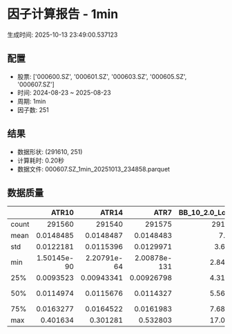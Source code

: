 # 因子计算报告 - 1min

生成时间: 2025-10-13 23:49:00.537123

## 配置

- 股票: ['000600.SZ', '000601.SZ', '000603.SZ', '000605.SZ', '000607.SZ']
- 时间: 2024-08-23 ~ 2025-08-23
- 周期: 1min
- 因子数: 251

## 结果

- 数据形状: (291610, 251)
- 计算耗时: 0.20秒
- 数据文件: 000607.SZ_1min_20251013_234858.parquet

## 数据质量

|       |            ATR10 |            ATR14 |              ATR7 |   BB_10_2.0_Lower |   BB_10_2.0_Middle |   BB_10_2.0_Upper |   BB_10_2.0_Width |   BB_15_2.0_Lower |   BB_15_2.0_Middle |   BB_15_2.0_Upper |   BB_15_2.0_Width |   BB_20_2.0_Lower |   BB_20_2.0_Middle |   BB_20_2.0_Upper |   BB_20_2.0_Width |      BOLB_20 |        CCI10 |           CCI14 |        CCI20 |        EMA12 |        EMA15 |        EMA20 |         EMA3 |         EMA5 |         EMA8 |      FIXLB10 |       FIXLB3 |       FIXLB5 |       FIXLB8 |       FMAX10 |       FMAX15 |       FMAX20 |        FMAX5 |      FMEAN10 |      FMEAN15 |      FMEAN20 |       FMEAN5 |       FMIN10 |       FMIN15 |       FMIN20 |        FMIN5 |       FSTD10 |       FSTD15 |       FSTD20 |        FSTD5 |      LEXLB10 |       LEXLB3 |       LEXLB5 |       LEXLB8 |         MA10 |         MA15 |         MA20 |          MA3 |          MA5 |          MA8 |             MACD |     MACD_12_26_9 |      MACD_6_13_4 |      MACD_8_17_5 |        MACD_HIST |      MACD_SIGNAL |     MEANLB10 |      MEANLB3 |      MEANLB5 |      MEANLB8 |          MSTD10 |          MSTD15 |           MSTD5 |        Momentum1 |       Momentum10 |       Momentum12 |       Momentum15 |       Momentum20 |        Momentum3 |        Momentum5 |        Momentum8 |              OBV |    OBV_SMA10 |    OBV_SMA15 |    OBV_SMA20 |     OBV_SMA5 |     Position10 |    Position12 |    Position15 |    Position20 |    Position25 |    Position30 |     Position5 |     Position8 |         RAND |       RANDNX |        RANDX |        RPROB |      RPROBCX |      RPROBNX |       RPROBX |         RSI |       RSI10 |       RSI14 |        RSI7 |         STCX |            STOCH |      STOCH_10_14 |      STOCH_14_20 |       STOCH_7_10 |          STX |   TA_ADXR_14 |    TA_ADX_14 |   TA_APO_fastperiod12_matype0_slowperiod26 |   TA_AROONOSC_14 |   TA_AROON_14_down |   TA_AROON_14_up |       TA_CCI_14 |    TA_CDL2CROWS |   TA_CDL3BLACKCROWS |   TA_CDL3INSIDE |   TA_CDL3LINESTRIKE |   TA_CDL3OUTSIDE |   TA_CDL3STARSINSOUTH |   TA_CDL3WHITESOLDIERS |   TA_CDLABANDONEDBABY |   TA_CDLADVANCEBLOCK |   TA_CDLBELTHOLD |   TA_CDLBREAKAWAY |   TA_CDLCLOSINGMARUBOZU |   TA_CDLCONCEALBABYSWALL |   TA_CDLCOUNTERATTACK |   TA_CDLDARKCLOUDCOVER |   TA_CDLDOJI |   TA_CDLDOJISTAR |   TA_CDLDRAGONFLYDOJI |   TA_CDLENGULFING |   TA_CDLEVENINGDOJISTAR |   TA_CDLEVENINGSTAR |   TA_CDLGAPSIDESIDEWHITE |   TA_CDLGRAVESTONEDOJI |   TA_CDLHAMMER |   TA_CDLHANGINGMAN |   TA_CDLHARAMI |   TA_CDLHARAMICROSS |   TA_CDLHIGHWAVE |   TA_CDLHIKKAKE |   TA_CDLHOMINGPIGEON |   TA_CDLIDENTICAL3CROWS |   TA_CDLINNECK |   TA_CDLINVERTEDHAMMER |   TA_CDLKICKING |   TA_CDLKICKINGBYLENGTH |   TA_CDLLADDERBOTTOM |   TA_CDLLONGLEGGEDDOJI |   TA_CDLLONGLINE |   TA_CDLMARUBOZU |   TA_CDLMATCHINGLOW |   TA_CDLMATHOLD |   TA_CDLMORNINGDOJISTAR |   TA_CDLMORNINGSTAR |   TA_CDLONNECK |   TA_CDLPIERCING |   TA_CDLRICKSHAWMAN |   TA_CDLRISEFALL3METHODS |   TA_CDLSEPARATINGLINES |   TA_CDLSHOOTINGSTAR |   TA_CDLSHORTLINE |   TA_CDLSPINNINGTOP |   TA_CDLSTALLEDPATTERN |   TA_CDLSTICKSANDWICH |   TA_CDLTAKURI |   TA_CDLTASUKIGAP |   TA_CDLTHRUSTING |   TA_CDLTRISTAR |   TA_CDLUNIQUE3RIVER |   TA_CDLUPSIDEGAP2CROWS |   TA_CDLXSIDEGAP3METHODS |   TA_DEMA_10 |   TA_DEMA_20 |    TA_DEMA_5 |     TA_DX_14 |    TA_EMA_10 |    TA_EMA_20 |    TA_EMA_30 |     TA_EMA_5 |    TA_EMA_60 |   TA_KAMA_10 |   TA_KAMA_20 |    TA_MFI_14 |   TA_MIDPRICE_10 |   TA_MIDPRICE_20 |   TA_MIDPRICE_5 |    TA_MOM_10 |   TA_ROCP_10 |   TA_ROCR100_10 |   TA_ROCR_10 |      TA_ROC_10 |   TA_RSI_14 |       TA_SAR |    TA_SMA_10 |    TA_SMA_20 |    TA_SMA_30 |     TA_SMA_5 |    TA_SMA_60 |   TA_STOCHF_D |   TA_STOCHF_K |   TA_STOCHRSI_fastd_period3_fastk_period5_timeperiod14_D |   TA_STOCHRSI_fastd_period3_fastk_period5_timeperiod14_K |   TA_STOCH_D |   TA_STOCH_K |     TA_T3_10 |     TA_T3_20 |      TA_T3_5 |   TA_TEMA_10 |   TA_TEMA_20 |    TA_TEMA_5 |   TA_TRIMA_10 |   TA_TRIMA_20 |   TA_TRIMA_5 |   TA_TRIX_14 |   TA_ULTOSC_timeperiod17_timeperiod214_timeperiod328 |   TA_WILLR_14 |    TA_WMA_10 |    TA_WMA_20 |     TA_WMA_5 |      TRENDLB10 |       TRENDLB3 |       TRENDLB5 |       TRENDLB8 |        Trend10 |       Trend12 |        Trend15 |        Trend20 |        Trend25 |         Trend5 |         Trend8 |       VWAP10 |       VWAP15 |       VWAP20 |       VWAP25 |       VWAP30 |   Volume_Momentum10 |   Volume_Momentum15 |   Volume_Momentum20 |   Volume_Momentum25 |   Volume_Momentum30 |   Volume_Ratio10 |   Volume_Ratio15 |   Volume_Ratio20 |   Volume_Ratio25 |   Volume_Ratio30 |     WILLR14 |     WILLR18 |     WILLR21 |      WILLR9 |
|:------|-----------------:|-----------------:|------------------:|------------------:|-------------------:|------------------:|------------------:|------------------:|-------------------:|------------------:|------------------:|------------------:|-------------------:|------------------:|------------------:|-------------:|-------------:|----------------:|-------------:|-------------:|-------------:|-------------:|-------------:|-------------:|-------------:|-------------:|-------------:|-------------:|-------------:|-------------:|-------------:|-------------:|-------------:|-------------:|-------------:|-------------:|-------------:|-------------:|-------------:|-------------:|-------------:|-------------:|-------------:|-------------:|-------------:|-------------:|-------------:|-------------:|-------------:|-------------:|-------------:|-------------:|-------------:|-------------:|-------------:|-----------------:|-----------------:|-----------------:|-----------------:|-----------------:|-----------------:|-------------:|-------------:|-------------:|-------------:|----------------:|----------------:|----------------:|-----------------:|-----------------:|-----------------:|-----------------:|-----------------:|-----------------:|-----------------:|-----------------:|-----------------:|-------------:|-------------:|-------------:|-------------:|---------------:|--------------:|--------------:|--------------:|--------------:|--------------:|--------------:|--------------:|-------------:|-------------:|-------------:|-------------:|-------------:|-------------:|-------------:|------------:|------------:|------------:|------------:|-------------:|-----------------:|-----------------:|-----------------:|-----------------:|-------------:|-------------:|-------------:|-------------------------------------------:|-----------------:|-------------------:|-----------------:|----------------:|----------------:|--------------------:|----------------:|--------------------:|-----------------:|----------------------:|-----------------------:|----------------------:|---------------------:|-----------------:|------------------:|------------------------:|-------------------------:|----------------------:|-----------------------:|-------------:|-----------------:|----------------------:|------------------:|------------------------:|--------------------:|-------------------------:|-----------------------:|---------------:|-------------------:|---------------:|--------------------:|-----------------:|----------------:|---------------------:|------------------------:|---------------:|-----------------------:|----------------:|------------------------:|---------------------:|-----------------------:|-----------------:|-----------------:|--------------------:|----------------:|------------------------:|--------------------:|---------------:|-----------------:|--------------------:|-------------------------:|------------------------:|---------------------:|------------------:|--------------------:|-----------------------:|----------------------:|---------------:|------------------:|------------------:|----------------:|---------------------:|------------------------:|-------------------------:|-------------:|-------------:|-------------:|-------------:|-------------:|-------------:|-------------:|-------------:|-------------:|-------------:|-------------:|-------------:|-----------------:|-----------------:|----------------:|-------------:|-------------:|----------------:|-------------:|---------------:|------------:|-------------:|-------------:|-------------:|-------------:|-------------:|-------------:|--------------:|--------------:|---------------------------------------------------------:|---------------------------------------------------------:|-------------:|-------------:|-------------:|-------------:|-------------:|-------------:|-------------:|-------------:|--------------:|--------------:|-------------:|-------------:|-----------------------------------------------------:|--------------:|-------------:|-------------:|-------------:|---------------:|---------------:|---------------:|---------------:|---------------:|--------------:|---------------:|---------------:|---------------:|---------------:|---------------:|-------------:|-------------:|-------------:|-------------:|-------------:|--------------------:|--------------------:|--------------------:|--------------------:|--------------------:|-----------------:|-----------------:|-----------------:|-----------------:|-----------------:|------------:|------------:|------------:|------------:|
| count | 291560           | 291540           | 291575            |      291565       |       291565       |      291565       |      291565       |      291540       |       291540       |      291540       |      291540       |      291515       |       291515       |      291515       |      291515       | 291610       | 291520       | 291480          | 291420       | 291610       | 291610       | 291610       | 291610       | 291610       | 291610       | 291610       | 291610       | 291610       | 291610       | 291565       | 291540       | 291515       | 291590       | 291610       | 291610       | 291610       | 291610       | 291610       | 291610       | 291610       | 291610       | 291610       | 291610       | 291610       | 291610       | 291610       | 291610       | 291610       | 291610       | 291565       | 291540       | 291515       | 291600       | 291590       | 291575       | 291445           | 291445           | 291535           | 291510           | 291445           | 291445           | 291610       | 291610       | 291610       | 291610       | 291565          | 291540          | 291590          | 291560           | 291560           | 291560           | 291560           | 291560           | 291560           | 291560           | 291560           | 291610           | 291565       | 291540       | 291515       | 291590       | 291565         | 291555        | 291540        | 291515        | 291490        | 291465        | 291590        | 291575        | 291610       | 291610       | 291610       | 291610       | 291610       | 291610       | 291610       | 291540      | 291560      | 291540      | 291575      | 291610       | 291525           | 291435           | 291355           | 291490           | 291610       | 291475       | 291475       |                               291555       |     291610       |       291610       |     291610       | 291480          | 291610          |      291610         | 291610          |     291610          |    291610        |           291595      |          291610        |        291610         |        291610        |    291610        |            291610 |           291610        |         291610           |        291610         |         291610         |  291610      |    291610        |           291610      |      291610       |            291610       |       291610        |            291610        |            291610      |   291610       |       291610       |  291610        |       291610        |     291610       |   291610        |       291610         |           291610        |  291610        |           291610       | 291610          |         291610          |      291610          |            291610      |    291610        |    291610        |        291610       |          291610 |          291610         |      291610         |  291610        |   291610         |        291610       |         291610           |            291610       |        291610        |       291610      |        291610       |          291610        |         291610        |    291610      |   291610          |    291610         |  291610         |      291610          |                  291610 |          291610          | 291610       | 291610       | 291610       | 291610       | 291610       | 291610       | 291610       | 291610       | 291610       | 291565       | 291515       | 291610       |     291610       |     291610       |    291610       | 291610       | 291610       |    291610       | 291610       | 291560         | 291540      | 291610       | 291565       | 291515       | 291465       | 291590       | 291315       |  291610       |  291610       |                                             291610       |                                             291610       | 291610       | 291610       | 291610       | 291610       | 291610       | 291610       | 291610       | 291610       |  291565       |  291515       | 291590       | 291610       |                                         291610       |   291545      | 291565       | 291515       | 291590       | 291565         | 291600         | 291590         | 291575         | 291565         | 291555        | 291540         | 291515         | 291490         | 291590         | 291575         | 291515       | 291515       | 291515       | 291515       | 291515       |    291560           |    291560           |    291560           |    291560           |    291560           |     291610       |     291610       |     291610       |     291610       |     291610       | 291545      | 291525      | 291510      | 291570      |
| mean  |      0.0148485   |      0.0148487   |      0.0148483    |           7.112   |            7.11441 |           7.11681 |           7.11441 |           7.11154 |            7.11444 |           7.11734 |           7.11444 |           7.11114 |            7.11447 |           7.1178  |           7.11447 |      7.11435 |     -1.49513 |     -1.40147    |     -1.28323 |      7.11405 |      7.11397 |      7.11384 |      7.11429 |      7.11424 |      7.11416 |      7.11435 |      7.11435 |      7.11435 |      7.11435 |      7.11441 |      7.11444 |      7.11447 |      7.11437 |      7.11435 |      7.11435 |      7.11435 |      7.11435 |      7.11435 |      7.11435 |      7.11435 |      7.11435 |      7.11435 |      7.11435 |      7.11435 |      7.11435 |      7.11435 |      7.11435 |      7.11435 |      7.11435 |      7.11441 |      7.11444 |      7.11447 |      7.11436 |      7.11437 |      7.11439 |      0.000375987 |      0.000375987 |      0.000188238 |      0.00024176  |      2.34535e-07 |      0.000375753 |      7.11435 |      7.11435 |      7.11435 |      7.11435 |      0.0126525  |      0.0150113  |      0.00959007 |      0.000102359 |      0.000102359 |      0.000102359 |      0.000102359 |      0.000102359 |      0.000102359 |      0.000102359 |      0.000102359 |  64639.8         |      7.11441 |      7.11444 |      7.11447 |      7.11437 |      0.466761  |      0.466276 |      0.465721 |      0.464961 |      0.464573 |      0.464236 |      0.467308 |      0.467324 |      7.11435 |      7.11435 |      7.11435 |      7.11435 |      7.11435 |      7.11435 |      7.11435 |     50.0721 |     49.9845 |     50.0721 |     49.5879 |      7.11435 |     46.5909      |     46.6746      |     46.5925      |     46.7558      |      7.11435 |     28.4113  |     28.4113  |                                    7.11442 |          7.11435 |            7.11435 |          7.11435 |     -1.40147    |     -0.00205754 |          -0.0072014 |      0.00925894 |          0.00205754 |        -0.202668 |               48.2487 |               0.128596 |            -0.0723569 |            -0.136141 |        -0.176606 |                 0 |               -0.299372 |              0.000342924 |            -0.0202325 |             -0.0778437 |      48.8975 |        -0.586057 |               13.0921 |          -7.12383 |                -0.18175 |           -0.206097 |                 0.254449 |                14.1346 |        3.09386 |           -9.89095 |       0.434896 |            0.447996 |          3.65214 |        0.261994 |            0.0253764 |               -0.174205 |      -0.158088 |                2.47282 |     -0.00171462 |              0.00651555 |           0.00102877 |                30.8981 |        -0.390933 |        -0.373444 |             2.92171 |               0 |               0.0654984 |           0.0949899 |      -0.459518 |        0.0418367 |             3.37677 |             -0.000685848 |                -5.25016 |            -0.816844 |           13.2355 |             3.64768 |              -0.115222 |              0.246562 |        13.0921 |        0.00171462 |        -0.0624121 |      -0.0277768 |           0.00102877 |                       0 |               0.00240047 |      7.11411 |      7.11384 |      7.11424 |      7.11435 |      7.11411 |      7.11384 |      7.11357 |      7.11424 |      7.11278 |      7.11441 |      7.11447 |      7.11435 |          7.11435 |          7.11435 |         7.11435 |      7.11435 |      7.11435 |         7.11435 |      7.11435 |      0.0102359 |     50.0721 |      7.11435 |      7.11441 |      7.11447 |      7.11453 |      7.11437 |      7.11473 |       7.11435 |       7.11435 |                                                  7.11435 |                                                  7.11435 |      7.11435 |      7.11435 |      7.11435 |      7.11435 |      7.11435 |      7.11411 |      7.11384 |      7.11424 |       7.11441 |       7.11447 |      7.11437 |      7.11435 |                                              7.11435 |      -50.3558 |      7.11441 |      7.11447 |      7.11437 |     -0.0301008 |     -0.0164027 |     -0.0239555 |     -0.0283445 |     -0.0301008 |     -0.031385 |     -0.0324828 |     -0.0348797 |     -0.0360119 |     -0.0239555 |     -0.0283445 |      7.02667 |      7.02667 |      7.02667 |      7.02667 |      7.02667 |         0.000102359 |         0.000102359 |         0.000102359 |         0.000102359 |         0.000102359 |          7.11435 |          7.11435 |          7.11435 |          7.11435 |          7.11435 |    -50.3558 |    -50.5032 |    -50.5922 |    -50.1175 |
| std   |      0.0122181   |      0.0115396   |      0.0129971    |           3.6758  |            3.67687 |           3.67795 |           3.67687 |           3.67546 |            3.67683 |           3.67819 |           3.67683 |           3.67517 |            3.67678 |           3.67839 |           3.67678 |      3.67697 |     87.7975  |     90.7405     |     94.203   |      3.67674 |      3.67668 |      3.67659 |      3.67692 |      3.67688 |      3.67682 |      3.67697 |      3.67697 |      3.67697 |      3.67697 |      3.67687 |      3.67683 |      3.67678 |      3.67692 |      3.67697 |      3.67697 |      3.67697 |      3.67697 |      3.67697 |      3.67697 |      3.67697 |      3.67697 |      3.67697 |      3.67697 |      3.67697 |      3.67697 |      3.67697 |      3.67697 |      3.67697 |      3.67697 |      3.67687 |      3.67683 |      3.67678 |      3.67695 |      3.67692 |      3.67689 |      0.0185861   |      0.0185861   |      0.0134932   |      0.0149577   |      0.00574061  |      0.0174428   |      3.67697 |      3.67697 |      3.67697 |      3.67697 |      0.0203414  |      0.0241094  |      0.0156038  |      0.00659993  |      0.00659993  |      0.00659993  |      0.00659993  |      0.00659993  |      0.00659993  |      0.00659993  |      0.00659993  | 309456           |      3.67687 |      3.67683 |      3.67678 |      3.67692 |      0.35935   |      0.351149 |      0.34177  |      0.331061 |      0.32394  |      0.31891  |      0.394729 |      0.370266 |      3.67697 |      3.67697 |      3.67697 |      3.67697 |      3.67697 |      3.67697 |      3.67697 |     11.8127 |     13.4986 |     11.8127 |     15.9735 |      3.67697 |     29.5443      |     20.8042      |     20.1534      |     21.5182      |      3.67697 |     14.6846  |     14.6846  |                                    3.67686 |          3.67697 |            3.67697 |          3.67697 |     90.7405     |      0.453598   |           0.848581  |      3.62408    |          0.641487   |         5.59178  |               25.5307 |               3.58373  |             3.15815   |             3.68722  |        60.9247   |                 0 |               60.5023   |              0.185182    |             7.86314   |              2.78897   |      49.9879 |        13.8069   |               33.7315 |          26.3811  |                 4.25934 |            4.53512  |                18.9775   |                34.8379 |       17.3152  |           29.8541  |      35.0566   |           33.1816   |         18.815   |       12.5351   |            1.5928    |                4.17016  |       3.97289  |               15.5296  |      3.54758    |              3.54758    |           0.320744   |                46.2074 |        56.7007   |        57.0611   |            16.8415  |               0 |               2.55843   |           3.08058   |       6.76319  |        2.04498   |            18.0631  |              0.261886    |                23.7598  |             9.00097  |           39.1929 |            19.0576  |               3.39249  |              4.95939  |        33.7315 |        1.06379    |         2.49747   |      12.4265    |           0.320744   |                       0 |               1.60372    |      3.67678 |      3.67659 |      3.67688 |      3.67697 |      3.67678 |      3.67659 |      3.67639 |      3.67688 |      3.67584 |      3.67687 |      3.67678 |      3.67697 |          3.67697 |          3.67697 |         3.67697 |      3.67697 |      3.67697 |         3.67697 |      3.67697 |      0.659993  |     11.8127 |      3.67697 |      3.67687 |      3.67678 |      3.67668 |      3.67692 |      3.67641 |       3.67697 |       3.67697 |                                                  3.67697 |                                                  3.67697 |      3.67697 |      3.67697 |      3.67697 |      3.67697 |      3.67697 |      3.67678 |      3.67659 |      3.67688 |       3.67687 |       3.67678 |      3.67692 |      3.67697 |                                              3.67697 |       34.6302 |      3.67687 |      3.67678 |      3.67692 |      1.08612   |      0.737414  |      0.926106  |      1.04228   |      1.08612   |      1.11826  |      1.15505   |      1.1984    |      1.23081   |      0.926106  |      1.04228   |      3.68418 |      3.68418 |      3.68418 |      3.68418 |      3.68418 |         0.00659993  |         0.00659993  |         0.00659993  |         0.00659993  |         0.00659993  |          3.67697 |          3.67697 |          3.67697 |          3.67697 |          3.67697 |     34.6302 |     33.6591 |     33.1165 |     36.5835 |
| min   |      1.50145e-90 |      2.20791e-64 |      2.00878e-131 |           2.84934 |            2.851   |           2.85266 |           2.851   |           2.8524  |            2.854   |           2.8556  |           2.854   |           2.85509 |            2.857   |           2.85891 |           2.857   |      2.84    |   -666.663   |   -933.326      |  -1333.32    |      2.85378 |      2.85511 |      2.85708 |      2.84318 |      2.84685 |      2.85108 |      2.84    |      2.84    |      2.84    |      2.84    |      2.851   |      2.854   |      2.857   |      2.848   |      2.84    |      2.84    |      2.84    |      2.84    |      2.84    |      2.84    |      2.84    |      2.84    |      2.84    |      2.84    |      2.84    |      2.84    |      2.84    |      2.84    |      2.84    |      2.84    |      2.851   |      2.854   |      2.857   |      2.84333 |      2.848   |      2.85125 |     -0.413397    |     -0.413397    |     -0.411441    |     -0.399867    |     -0.174985    |     -0.36826     |      2.84    |      2.84    |      2.84    |      2.84    |      0          |      0          |      0          |     -0.120122    |     -0.120122    |     -0.120122    |     -0.120122    |     -0.120122    |     -0.120122    |     -0.120122    |     -0.120122    |     -1.23787e+06 |      2.851   |      2.854   |      2.857   |      2.848   |      0         |      0        |      0        |      0        |      0        |      0        |      0        |      0        |      2.84    |      2.84    |      2.84    |      2.84    |      2.84    |      2.84    |      2.84    |      0      |      0      |      0      |      0      |      2.84    |     -1.57622e-12 |     -9.50097e-13 |     -6.30962e-13 |     -1.13687e-13 |      2.84    |      1.72341 |      1.72341 |                                    2.8525  |          2.84    |            2.84    |          2.84    |   -933.326      |   -100          |        -100         |   -100          |       -100          |      -100        |                0      |               0        |          -100         |          -100        |      -100        |                 0 |             -100        |              0           |          -100         |           -100         |       0      |      -100        |                0      |        -100       |              -100       |         -100        |              -100        |                 0      |        0       |         -100       |    -100        |         -100        |       -100       |     -200        |            0         |             -100        |    -100        |                0       |   -100          |           -100          |           0          |                 0      |      -100        |      -100        |             0       |               0 |               0         |           0         |    -100        |        0         |             0       |           -100           |              -100       |          -100        |         -100      |          -100       |            -100        |              0        |         0      |     -100          |      -100         |    -100         |           0          |                       0 |            -100          |      2.85284 |      2.85708 |      2.84685 |      2.84    |      2.85284 |      2.85708 |      2.86016 |      2.84685 |      2.86524 |      2.851   |      2.857   |      2.84    |          2.84    |          2.84    |         2.84    |      2.84    |      2.84    |         2.84    |      2.84    |    -12.0122    |      0      |      2.84    |      2.851   |      2.857   |      2.862   |      2.848   |      2.86733 |       2.84    |       2.84    |                                                  2.84    |                                                  2.84    |      2.84    |      2.84    |      2.84    |      2.84    |      2.84    |      2.85284 |      2.85708 |      2.84685 |       2.851   |       2.857   |      2.848   |      2.84    |                                              2.84    |     -100      |      2.851   |      2.857   |      2.848   |     -2.84605   |     -1.1547    |     -1.78885   |     -2.47487   |     -2.84605   |     -3.17543  |     -3.61478   |     -4.24853   |     -4.8       |     -1.78885   |     -2.47487   |      0       |      0       |      0       |      0       |      0       |        -0.120122    |        -0.120122    |        -0.120122    |        -0.120122    |        -0.120122    |          2.84    |          2.84    |          2.84    |          2.84    |          2.84    |   -100      |   -100      |   -100      |   -100      |
| 25%   |      0.0093523   |      0.00943341  |      0.00926798   |           4.31845 |            4.32    |           4.32126 |           4.32    |           4.31845 |            4.32    |           4.32181 |           4.32    |           4.31851 |            4.3205  |           4.32248 |           4.3205  |      4.32    |    -59.1302  |    -59.1743     |    -59.1982  |      4.32047 |      4.32076 |      4.32056 |      4.31997 |      4.31982 |      4.32004 |      4.32    |      4.32    |      4.32    |      4.32    |      4.32    |      4.32    |      4.3205  |      4.32    |      4.32    |      4.32    |      4.32    |      4.32    |      4.32    |      4.32    |      4.32    |      4.32    |      4.32    |      4.32    |      4.32    |      4.32    |      4.32    |      4.32    |      4.32    |      4.32    |      4.32    |      4.32    |      4.3205  |      4.32    |      4.32    |      4.32    |     -0.00424761  |     -0.00424761  |     -0.00299734  |     -0.00331845  |     -0.00129165  |     -0.00402107  |      4.32    |      4.32    |      4.32    |      4.32    |      0.00527046 |      0.00617213 |      0.00447214 |     -0.00225734  |     -0.00225734  |     -0.00225734  |     -0.00225734  |     -0.00225734  |     -0.00225734  |     -0.00225734  |     -0.00225734  | -86638           |      4.32    |      4.32    |      4.3205  |      4.32    |      0.0714286 |      0.135135 |      0.166667 |      0.2      |      0.2      |      0.2      |      0        |      0        |      4.32    |      4.32    |      4.32    |      4.32    |      4.32    |      4.32    |      4.32    |     43.7661 |     42.2772 |     43.7661 |     39.9972 |      4.32    |     21.2121      |     32.1429      |     32.4578      |     30.8333      |      4.32    |     18.1569  |     18.1569  |                                    4.32    |          4.32    |            4.32    |          4.32    |    -59.1743     |      0          |           0         |      0          |          0          |         0        |               29.727  |               0        |             0         |             0        |         0        |                 0 |                0        |              0           |             0         |              0         |       0      |         0        |                0      |           0       |                 0       |            0        |                 0        |                 0      |        0       |            0       |       0        |            0        |          0       |        0        |            0         |                0        |       0        |                0       |      0          |              0          |           0          |                 0      |         0        |         0        |             0       |               0 |               0         |           0         |       0        |        0         |             0       |              0           |                 0       |             0        |            0      |             0       |               0        |              0        |         0      |        0          |         0         |       0         |           0          |                       0 |               0          |      4.32019 |      4.32056 |      4.31982 |      4.32    |      4.32019 |      4.32056 |      4.32031 |      4.31982 |      4.31923 |      4.32    |      4.3205  |      4.32    |          4.32    |          4.32    |         4.32    |      4.32    |      4.32    |         4.32    |      4.32    |     -0.225734  |     43.7661 |      4.32    |      4.32    |      4.3205  |      4.321   |      4.32    |      4.31983 |       4.32    |       4.32    |                                                  4.32    |                                                  4.32    |      4.32    |      4.32    |      4.32    |      4.32    |      4.32    |      4.32019 |      4.32056 |      4.31982 |       4.32    |       4.3205  |      4.32    |      4.32    |                                              4.32    |      -80      |      4.32    |      4.3205  |      4.32    |     -0.858116  |     -0.577349  |     -0.730295  |     -0.840026  |     -0.858116  |     -0.886404 |     -0.917232  |     -0.953715  |     -0.961428  |     -0.730295  |     -0.840026  |      4.29343 |      4.29343 |      4.29343 |      4.29343 |      4.29343 |        -0.00225734  |        -0.00225734  |        -0.00225734  |        -0.00225734  |        -0.00225734  |          4.32    |          4.32    |          4.32    |          4.32    |          4.32    |    -80      |    -76      |    -75      |    -83.3333 |
| 50%   |      0.0114974   |      0.0115676   |      0.0114327    |           5.56734 |            5.569   |           5.5716  |           5.569   |           5.56695 |            5.56933 |           5.57233 |           5.56933 |           5.56698 |            5.5695  |           5.57297 |           5.5695  |      5.57    |      0       |     -2.3206e-11 |     -1.35343 |      5.56988 |      5.57011 |      5.56993 |      5.56948 |      5.56928 |      5.56952 |      5.57    |      5.57    |      5.57    |      5.57    |      5.569   |      5.56933 |      5.5695  |      5.57    |      5.57    |      5.57    |      5.57    |      5.57    |      5.57    |      5.57    |      5.57    |      5.57    |      5.57    |      5.57    |      5.57    |      5.57    |      5.57    |      5.57    |      5.57    |      5.57    |      5.569   |      5.56933 |      5.5695  |      5.57    |      5.57    |      5.57    |     -0.000105866 |     -0.000105866 |     -6.93306e-05 |     -9.62186e-05 |     -8.55375e-06 |     -8.82692e-05 |      5.57    |      5.57    |      5.57    |      5.57    |      0.00788811 |      0.00899735 |      0.00547723 |      0           |      0           |      0           |      0           |      0           |      0           |      0           |      0           |  14388           |      5.569   |      5.56933 |      5.5695  |      5.57    |      0.5       |      0.5      |      0.5      |      0.5      |      0.5      |      0.5      |      0.5      |      0.5      |      5.57    |      5.57    |      5.57    |      5.57    |      5.57    |      5.57    |      5.57    |     49.6175 |     49.558  |     49.6175 |     49.3239 |      5.57    |     46.6667      |     46.4598      |     47.0317      |     47           |      5.57    |     24.9036  |     24.9036  |                                    5.57    |          5.57    |            5.57    |          5.57    |     -2.3206e-11 |      0          |           0         |      0          |          0          |         0        |               47.3808 |               0        |             0         |             0        |         0        |                 0 |                0        |              0           |             0         |              0         |       0      |         0        |                0      |           0       |                 0       |            0        |                 0        |                 0      |        0       |            0       |       0        |            0        |          0       |        0        |            0         |                0        |       0        |                0       |      0          |              0          |           0          |                 0      |         0        |         0        |             0       |               0 |               0         |           0         |       0        |        0         |             0       |              0           |                 0       |             0        |            0      |             0       |               0        |              0        |         0      |        0          |         0         |       0         |           0          |                       0 |               0          |      5.56981 |      5.56993 |      5.56928 |      5.57    |      5.56981 |      5.56993 |      5.56966 |      5.56928 |      5.57013 |      5.569   |      5.5695  |      5.57    |          5.57    |          5.57    |         5.57    |      5.57    |      5.57    |         5.57    |      5.57    |      0         |     49.6175 |      5.57    |      5.569   |      5.5695  |      5.57    |      5.57    |      5.57167 |       5.57    |       5.57    |                                                  5.57    |                                                  5.57    |      5.57    |      5.57    |      5.57    |      5.57    |      5.57    |      5.56981 |      5.56993 |      5.56928 |       5.569   |       5.5695  |      5.57    |      5.57    |                                              5.57    |      -50      |      5.569   |      5.5695  |      5.57    |      0         |      0         |      0         |      0         |      0         |      0        |      0         |      0         |     -0.0125461 |      0         |      0         |      5.54192 |      5.54192 |      5.54192 |      5.54192 |      5.54192 |         0           |         0           |         0           |         0           |         0           |          5.57    |          5.57    |          5.57    |          5.57    |          5.57    |    -50      |    -50      |    -50      |    -50      |
| 75%   |      0.0163277   |      0.0164522   |      0.0161983    |           7.68196 |            7.684   |           7.68658 |           7.684   |           7.68131 |            7.68417 |           7.68696 |           7.68417 |           7.68084 |            7.684   |           7.68709 |           7.684   |      7.68    |     54.3331  |     53.8877     |     53.4312  |      7.68346 |      7.68303 |      7.68297 |      7.6835  |      7.68388 |      7.68378 |      7.68    |      7.68    |      7.68    |      7.68    |      7.684   |      7.68417 |      7.684   |      7.684   |      7.68    |      7.68    |      7.68    |      7.68    |      7.68    |      7.68    |      7.68    |      7.68    |      7.68    |      7.68    |      7.68    |      7.68    |      7.68    |      7.68    |      7.68    |      7.68    |      7.684   |      7.68417 |      7.684   |      7.68333 |      7.684   |      7.68375 |      0.00381526  |      0.00381526  |      0.00262811  |      0.00294317  |      0.00122547  |      0.00365279  |      7.68    |      7.68    |      7.68    |      7.68    |      0.0131656  |      0.0155226  |      0.01       |      0.002079    |      0.002079    |      0.002079    |      0.002079    |      0.002079    |      0.002079    |      0.002079    |      0.002079    | 308882           |      7.684   |      7.68417 |      7.684   |      7.684   |      0.75      |      0.75     |      0.733333 |      0.714286 |      0.714286 |      0.714286 |      0.999999 |      0.777778 |      7.68    |      7.68    |      7.68    |      7.68    |      7.68    |      7.68    |      7.68    |     55.8152 |     57.1674 |     55.8152 |     59.0452 |      7.68    |     68.8095      |     61.9048      |     61.6667      |     62.5         |      7.68    |     34.7086  |     34.7086  |                                    7.68417 |          7.68    |            7.68    |          7.68    |     53.8877     |      0          |           0         |      0          |          0          |         0        |               67.5548 |               0        |             0         |             0        |         0        |                 0 |                0        |              0           |             0         |              0         |     100      |         0        |                0      |           0       |                 0       |            0        |                 0        |                 0      |        0       |            0       |       0        |            0        |          0       |        0        |            0         |                0        |       0        |                0       |      0          |              0          |           0          |               100      |         0        |         0        |             0       |               0 |               0         |           0         |       0        |        0         |             0       |              0           |                 0       |             0        |            0      |             0       |               0        |              0        |         0      |        0          |         0         |       0         |           0          |                       0 |               0          |      7.68371 |      7.68297 |      7.68388 |      7.68    |      7.68371 |      7.68297 |      7.68281 |      7.68388 |      7.67988 |      7.684   |      7.684   |      7.68    |          7.68    |          7.68    |         7.68    |      7.68    |      7.68    |         7.68    |      7.68    |      0.2079    |     55.8152 |      7.68    |      7.684   |      7.684   |      7.68433 |      7.684   |      7.68167 |       7.68    |       7.68    |                                                  7.68    |                                                  7.68    |      7.68    |      7.68    |      7.68    |      7.68    |      7.68    |      7.68371 |      7.68297 |      7.68388 |       7.684   |       7.684   |      7.684   |      7.68    |                                              7.68    |      -23.0769 |      7.684   |      7.684   |      7.684   |      0.774595  |      0.577349  |      0.730295  |      0.724568  |      0.774595  |      0.809172 |      0.83341   |      0.857216  |      0.86565   |      0.730295  |      0.724568  |      7.63543 |      7.63543 |      7.63543 |      7.63543 |      7.63543 |         0.002079    |         0.002079    |         0.002079    |         0.002079    |         0.002079    |          7.68    |          7.68    |          7.68    |          7.68    |          7.68    |    -23.0769 |    -25      |    -25      |    -16.6667 |
| max   |      0.401634    |      0.301281    |      0.532803     |          17.0666  |           17.075   |          17.0834  |          17.075   |          17.0139  |           17.0293  |          17.0447  |          17.0293  |          16.9727  |           16.9915  |          17.0103  |          16.9915  |     17.17    |    666.663   |    933.327      |   1333.32    |     16.9975  |     16.9685  |     16.9268  |     17.1205  |     17.0917  |     17.0534  |     17.17    |     17.17    |     17.17    |     17.17    |     17.075   |     17.0293  |     16.9915  |     17.098   |     17.17    |     17.17    |     17.17    |     17.17    |     17.17    |     17.17    |     17.17    |     17.17    |     17.17    |     17.17    |     17.17    |     17.17    |     17.17    |     17.17    |     17.17    |     17.17    |     17.075   |     17.0293  |     16.9915  |     17.1133  |     17.098   |     17.0888  |      0.556296    |      0.556296    |      0.456311    |      0.481269    |      0.165352    |      0.502368    |     17.17    |     17.17    |     17.17    |     17.17    |      0.772765   |      0.7518     |      0.87178    |      0.146597    |      0.146597    |      0.146597    |      0.146597    |      0.146597    |      0.146597    |      0.146597    |      0.146597    |      1.30562e+06 |     17.075   |     17.0293  |     16.9915  |     17.098   |      1         |      1        |      1        |      1        |      1        |      1        |      1        |      1        |     17.17    |     17.17    |     17.17    |     17.17    |     17.17    |     17.17    |     17.17    |    100      |    100      |    100      |    100      |     17.17    |    100           |    100           |    100           |    100           |     17.17    |    100       |    100       |                                   17.06    |         17.17    |           17.17    |         17.17    |    933.327      |      0          |           0         |    100          |        100          |       100        |              100      |             100        |           100         |             0        |       100        |                 0 |              100        |            100           |           100         |              0         |     100      |       100        |              100      |         100       |                 0       |            0        |               100        |               100      |      100       |            0       |     100        |          100        |        100       |      200        |          100         |                0        |       0        |              100       |    100          |            100          |         100          |               100      |       100        |       100        |           100       |               0 |             100         |         100         |       0        |      100         |           100       |              0           |               100       |             0        |          100      |           100       |               0        |            100        |       100      |      100          |         0         |     100         |         100          |                       0 |             100          |     17.025   |     16.9268  |     17.0917  |     17.17    |     17.025   |     16.9268  |     16.8693  |     17.0917  |     16.7764  |     17.075   |     16.9915  |     17.17    |         17.17    |         17.17    |        17.17    |     17.17    |     17.17    |        17.17    |     17.17    |     14.6597    |    100      |     17.17    |     17.075   |     16.9915  |     16.9243  |     17.098   |     16.8318  |      17.17    |      17.17    |                                                 17.17    |                                                 17.17    |     17.17    |     17.17    |     17.17    |     17.17    |     17.17    |     17.025   |     16.9268  |     17.0917  |      17.075   |      16.9915  |     17.098   |     17.17    |                                             17.17    |        0      |     17.075   |     16.9915  |     17.098   |      2.84605   |      1.1547    |      1.78885   |      2.47487   |      2.84605   |      3.17543  |      3.61478   |      4.24853   |      4.8       |      1.78885   |      2.47487   |     17.0479  |     17.0479  |     17.0479  |     17.0479  |     17.0479  |         0.146597    |         0.146597    |         0.146597    |         0.146597    |         0.146597    |         17.17    |         17.17    |         17.17    |         17.17    |         17.17    |      0      |      0      |      0      |      0      |